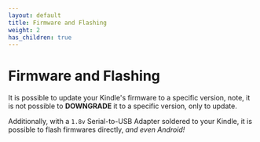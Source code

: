 ```yaml
---
layout: default
title: Firmware and Flashing
weight: 2
has_children: true
---
```


# Firmware and Flashing
It is possible to update your Kindle's firmware to a specific version, note, it is not possible to **DOWNGRADE** it to a specific version, only to update.

Additionally, with a `1.8v` Serial-to-USB Adapter soldered to your Kindle, it is possible to flash firmwares directly, *and even Android!*